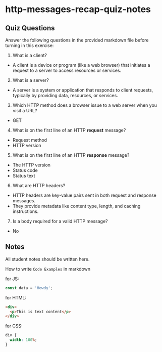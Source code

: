 # http-messages-recap-quiz-notes

## Quiz Questions

Answer the following questions in the provided markdown file before turning in this exercise:

1. What is a client?

- A client is a device or program (like a web browser) that initiates a request to a server to access resources or services.

2. What is a server?

- A server is a system or application that responds to client requests, typically by providing data, resources, or services.

3. Which HTTP method does a browser issue to a web server when you visit a URL?

- GET

4. What is on the first line of an HTTP **request** message?

- Request method
- HTTP version

5. What is on the first line of an HTTP **response** message?

- The HTTP version
- Status code
- Status text

6. What are HTTP headers?

- HTTP headers are key-value pairs sent in both request and response messages.
- They provide metadata like content type, length, and caching instructions.

7. Is a body required for a valid HTTP message?

- No

## Notes

All student notes should be written here.

How to write `Code Examples` in markdown

for JS:

```javascript
const data = 'Howdy';
```

for HTML:

```html
<div>
  <p>This is text content</p>
</div>
```

for CSS:

```css
div {
  width: 100%;
}
```
